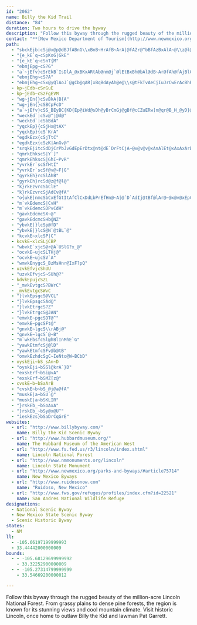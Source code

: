 ```yaml
---
id: "2062"
name: Billy the Kid Trail
distance: "84"
duration: Two hours to drive the byway
description: "Follow this byway through the rugged beauty of the million-acre Lincoln National Forest. From grassy plains to dense pine forests, the region is known for its stunning views and cool mountain climate. Visit historic Lincoln, once home to outlaw Billy the Kid and lawman Pat Garrett."
contact: "**[New Mexico Department of Tourism](http://www.newmexico.org/index.php)**  \r\n 800-545-2070  \r\n 575-827-7400  \r\n [Send E-mail](mailto:enchantment@newmexico.org)  \r\n\r\n**Ruidoso Visitor Center/Chamber of Commerce**  \r\n 575-257-7395  \r\n 877-784-3676 \r\n\r\n"
path:
  - "sbckEjb|cSj@x@p@dBJfABnG\\xBnB~HrAfB~ArA|@fAZr@^bBfAzBxAlA~@\\z@l@lC~DlAx@~Br@bAz@|@dBt@~C^~@x@dAbAl@x@PhEC~ARnGjDnCp@~@h@fAb@bAFpNYhQ_AfIaChAk@"
  - "{e_kE`q~cSpKoG|GkE"
  - "{e_kE`q~cSnT{M"
  - "ebmjEpg~cS?G"
  - "a`~jEfv}cSrEkB`IsDlA_@xBKxARtAb@nm@j`@lEtBxBh@bAl@dB~Ar@fAh@fAjBlGrAfCxA|ApGxD|BhBbBl@rA?tAM|Am@hGaFbAkAlEaHfBkA~A[x@FxAX|DlAhB\\vDRjCSlB_A~AyBxAuCfBcBrCgA`IsB|By@`AeAf@s@zAyAfAm@bAWxAMj@DpG~AtALvBSjN{CfB?zHtAzA?~Ae@fCaBrE_FfEyClJuFjD}@hAa@jAk@pByA|KqQdA_B|@w@bCaA|@QrCEnATdHlC`Cl@pJ^lDl@zVbMx@|@t@lAXfAXdCTfH^rBXp@~KtMnBlCn@r@l@^z@Xx@JdNDrFQjGLlDm@jK{ChCSrA?xARtDlBpCdBrAf@rHjBv@`@v@dA`@~@dDvLvBrI^v@nAt@lCRRsAToDfAwAd@_AbEuJNyBUuCO_ACy@ZwDlAeH"
  - "ebmjEhg~cS?A"
  - "ebmjEhg~cSx@yQlAoJ`@gCb@qAR[xBqBdAyAh@e@\\s@tFkTvAeCjIuJrCwErAcBhBwDd@yBNsEK{IT_SN}D|AqVTmAN{C~@}Zb@oL^yOIuG_DyZMqEB_CNa@cAqAoBiDSQuIkXu@}E[uCI{CDmDXeHNMrAe\\?e@IKE{GO_C_@kBwAcFaNcZaFgLo@{BoAyFy@eHOwEJgGh@mGXeFIaGi@yFeAgE_IuSqOac@qDgJeBuDyB}CmFmFcEgC{CkAuBi@uMmCmDqAaDmB{AyAs@_AmC_Fo@_Bua@k_BcC{GkBqDgCuDcEiFu^{_@mBmCoAaCaCmF_ByCkBsCgWs[wDmEqWgVsJaKaBgCoAmDUmAY_CI{CNyE~AmJp@oFDwBEaCa@_EeAuD}DgIk@eBi@gEY_Ic@{BiAuCa@q@wAwAeOkKmAiA{AuBgAyBiAeD{@gFW_DAoFd@sOK{Bg@aEcAyDq@mBgByCcWoYiCmDsAuC_@wA_BuJsAiFyCyHw@mAwKuNgD_EcE{FuJ{RiDmEeM{JcEuDwIaJwA}AgFiH{FoIqBoDiA}DyEcYWmDHuHAiB]sDeAaGOcHSaCoA_FaGyNu@cEs@_L_@mCg@uBmMkd@sDmIqG{MyTy^cAqBsBiFiAyEy@yFc@{FAgG~@ww@hCk\\BkBI{DYwB}@}D{@oC}GsPgCmI}@qD_AcFuDwXc@mG@{HLwB|C}UfAuGj@sENyCDsGyAeWCmFRsFbCwRn@mGRYt@kGlDk[?gANeBlAsIjB{IpC{KxRom@nAeEl@iDTkCDwTHaC|CcSfCsS~AwVrCam@n@cGb@eCd@}BxAcFtBsEvEsHn]sh@bFoIlXsj@zF}Lx@eCt@yCb@{CdByQh@oD|EwUh@kGr@eTR_Bt@mClVgo@dAqEx@qOZkDL}C_@qHiBcNOeCE_Cf@gDx@gC{Be@i@?}Cp@cA^mErC_v@rb@u^`TmD|BmBdBkB`CeElGm[xh@kJ~NsFvJgKhTwCpEcE`EcFxCwVnIsF`CuHrFeB`BgDdEgExEsClCkHrEcLzEol@pUof@lSmBlAqC~CcBnDgA|EsBxZwA`Jq@fDo@rC{BtH_EfJ}@~A_C`EoBjC}RnV{b@tj@oNhQuJrIoS`NgDbC_DjDmClDqCxFiFtLiq@l~AoBjDiClDeMnMmJxKuFtKuDxIsCzIc@rBcAnJYrAo@jBwDzHuEzNaBtDoN`TkAxAsBlBmVjR}A|AmJhR}S`d@{@rB{GhToTrg@mAzB}|@rlAuAjC}ChNaBlC_BdBw@pAk@`BOtADjCbBlQZvE?dFc@fH?fFFrAn@~E\\nAlDjKxDhRX`E^vZXfDjB~G`AhIVdAtGtQlBzGdShvAXdCHfE_ApRi@~Gg@dCk@~AmGrOiQnb@uKlV}@pAkAlA}FrD"
  - kp~jEdb~cSrGuE
  - kp~jEdb~cSzFgEVM
  - "wg~jEn{}cSvBkA|B{A"
  - "wg~jEn{}cSBCpFcD"
  - "a`~jEfv}cSS_BEyBC{KD{Ep@iWd@sDh@yBrCmGj@gBf@cCZuERw]n@qr@B_H_@yD}@uEoC_HqBoC{AyAwSuQ_B_AgGmB}Aw@kAcAyLmNoV_ZqAwBaBsDgBcGcEsPmAsDuLud@cB_G_DuN[mCa@mILkRImMo@iKiAsJgVgoAuAgFiAeDsA_DqGuLiAgDu@iDWyDAcQa@yEg@eCi@gBiAqC{BaD}AaBgD_CeMmF{EeCuCuCgCyDaAyCgAyESyAKgBC{DLyHIeCu@oHg@kCiGkRYmA_AqHc@aBy@_BmB{Bu@k@sCmAmC]uN{@iCm@uAq@}@q@sBgCe@gAc@kAi@mCk@sFQ_AyB{HgJ_f@{CcICeATw@h@a@hB_@X_@Ts@TaOGmBS{AwGmYsFwZYsCYoE]gKQmAy@_BoBmCsHgG{B{B}AoBmE{Ho@y@gCcCoFcDo@i@mAoBeAaEkD}P_EuPwAuKe@eBs@oBkAkBg@SyCe@oCtK@rAfB~HBzASjAc@~@UTgCpAcDz@yDh@gAd@o@n@cElIeBxC]x@Ex@NrBbA~EDf@HvBYzA_@j@s@^kMtDwAp@k@`@gAdByJdUi@~@_RbVaIpFy@DcAWyBuDqAeAoDy@qE]uA[_CkAy@m@kI{LeQaXaB}BmAqAm@YwA_@gDEoD^yAQqHsEyC{AmGmC}ZoL{FgCmBq@eB_@sAGwQB{@GaCm@{@]mC{BcG{Hy@g@o@I"
  - "weckEd`|cSv@^j@d@"
  - "weckEd`|cSbBdA"
  - "yqckEp}{cSjHx@tAX"
  - "yqckEp}{cS`KrA"
  - "egdkEzx{cSjTtC"
  - "egdkEzx{cSzK|AnGv@"
  - "srqkEjitcSdDjCrPbJvGdEpErDtx@nt@dE`DrFtCjA~@x@v@v@xAnAlEt@xAxAxArDnCtGpJnBlBbAn@bCdAf^`L|w@pW~L|CdMnCjSrFzCpBnArAlEfCxDx@rADtZe@zDDzCX|Cj@rDlAxAn@j]rRbGxCfCr@|LzBhL|C"
  - "qmrkEhkscS|Y`]"
  - "qmrkEhkscS|GhI~PvR"
  - "yvrkEr`scSfHtI"
  - "yvrkEr`scSf@v@~F|G"
  - "gyrkEh}rcSlAhB"
  - "gyrkEh}rcSd@z@f@l@"
  - "k}rkEzvrcSbClE"
  - "k}rkEzvrcSjAdCv@fA"
  - "o{ukE|nmcSbCxEfGtItAfClCxDdLbPrEfHn@~A|@`D`AdIj@tBf@lAr@~@x@v@xEpCxCzBjBzBnErI|@pBlBbHxKdi@pB`G"
  - "m`vkEdemcS|CvH"
  - "m`vkEdemcSDPvCdH"
  - "gavkEdcmcSX~@"
  - "gavkEdcmcSHb@NZ"
  - "ybvkE|}lcSp@fD"
  - "ybvkE|}lcS@N`@tBL`@"
  - "kcvkE~xlcSP|C"
  - kcvkE~xlcSLjCBP
  - "wbvkE`xjcS@r@A`USlG?x_@"
  - "ocvkE~ujcSLTHj@"
  - "ocvkE~ujcSV`A"
  - "wmvkEnygcS_BzMsHnr@IxF?pQ"
  - uzvkEfvjcShUU
  - "uzvkEfvjcS~SUh@?"
  - kdvkEpujcSZL
  - "_mvkEvtgcS?BWrC"
  - _mvkEvtgcSWvC
  - "}lvkEpsgcS@VCL"
  - "}lvkEpsgcSAd@"
  - "}lvkEtrgcS?Z"
  - "}lvkEtrgcS@JAN"
  - "emvkE~pgcSDT@^"
  - "emvkE~pgcSFt@"
  - "gnvkE~lgcS\\rABj@"
  - "gnvkE~lgcS`@~B"
  - "m`wkEbsfcSl@hBlInMhE`G"
  - "yawkEtmfcSj@lD"
  - "yawkEtmfcSFv@b@tB"
  - "omvkEzhdcSgC~IeNto@W~BCbD"
  - oyskEji~bS_sAn~D
  - "oyskEji~bSSl@krA`}D"
  - "exskErf~bSi@vA"
  - "exskErf~bSMZ[z@"
  - cvskE~b~bSaArB
  - "cvskE~b~bS_@j@a@fA"
  - "muskE|a~bSU`@"
  - "muskE|a~bSKLIR"
  - "}rskEb_~bSoAxA"
  - "}rskEb_~bSy@x@U^"
  - "ieskEzs}bSaDrCqGrE"
websites:
  - url: "http://www.billybyway.com/"
    name: Billy the Kid Scenic Byway
  - url: "http://www.hubbardmuseum.org/"
    name: The Hubbard Museum of the American West
  - url: "http://www.fs.fed.us/r3/lincoln/index.shtml"
    name: Lincoln National Forest
  - url: "http://www.nmmonuments.org/lincoln"
    name: Lincoln State Monument
  - url: "http://www.newmexico.org/parks-and-byways/#article75714"
    name: New Mexico Byways
  - url: "http://www.ruidosonow.com"
    name: "Ruidoso, New Mexico"
  - url: "http://www.fws.gov/refuges/profiles/index.cfm?id=22521"
    name: San Andres National Wildlife Refuge
designations:
  - National Scenic Byway
  - New Mexico State Scenic Byway
  - Scenic Historic Byway
states:
  - NM
ll:
  - -105.66197199999993
  - 33.44442000000009
bounds:
  - - -105.68129699999992
    - 33.32252900000009
  - - -105.27314799999999
    - 33.54669200000012

---
```


Follow this byway through the rugged beauty of the million-acre Lincoln National Forest. From grassy plains to dense pine forests, the region is known for its stunning views and cool mountain climate. Visit historic Lincoln, once home to outlaw Billy the Kid and lawman Pat Garrett.

